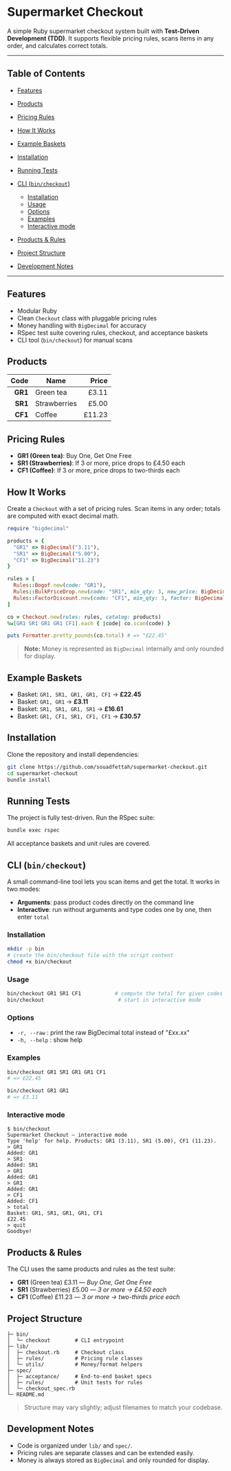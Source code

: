 # Supermarket Checkout

A simple Ruby supermarket checkout system built with **Test-Driven Development (TDD)**. It supports flexible pricing rules, scans items in any order, and calculates correct totals.

---

## Table of Contents

* [Features](#features)
* [Products](#products)
* [Pricing Rules](#pricing-rules)
* [How It Works](#how-it-works)
* [Example Baskets](#example-baskets)
* [Installation](#installation)
* [Running Tests](#running-tests)
* [CLI (`bin/checkout`)](#cli-bincheckout)

  * [Installation](#installation-1)
  * [Usage](#usage)
  * [Options](#options)
  * [Examples](#examples)
  * [Interactive mode](#interactive-mode)
* [Products & Rules](#products--rules)
* [Project Structure](#project-structure)
* [Development Notes](#development-notes)

---

## Features

* Modular Ruby
* Clean `Checkout` class with pluggable pricing rules
* Money handling with `BigDecimal` for accuracy
* RSpec test suite covering rules, checkout, and acceptance baskets
* CLI tool (`bin/checkout`) for manual scans

## Products

|    Code | Name         |  Price |
| ------: | ------------ | -----: |
| **GR1** | Green tea    |  £3.11 |
| **SR1** | Strawberries |  £5.00 |
| **CF1** | Coffee       | £11.23 |

## Pricing Rules

* **GR1 (Green tea)**: Buy One, Get One Free
* **SR1 (Strawberries)**: If 3 or more, price drops to £4.50 each
* **CF1 (Coffee)**: If 3 or more, price drops to two-thirds each

## How It Works

Create a `Checkout` with a set of pricing rules. Scan items in any order; totals are computed with exact decimal math.

```ruby
require "bigdecimal"

products = {
  "GR1" => BigDecimal("3.11"),
  "SR1" => BigDecimal("5.00"),
  "CF1" => BigDecimal("11.23")
}

rules = [
  Rules::Bogof.new(code: "GR1"),
  Rules::BulkPriceDrop.new(code: "SR1", min_qty: 3, new_price: BigDecimal("4.50")),
  Rules::FactorDiscount.new(code: "CF1", min_qty: 3, factor: BigDecimal("2.0")/3)
]

co = Checkout.new(rules: rules, catalog: products)
%w[GR1 SR1 GR1 GR1 CF1].each { |code| co.scan(code) }

puts Formatter.pretty_pounds(co.total) # => "£22.45"
```

> **Note:** Money is represented as `BigDecimal` internally and only rounded for display.

## Example Baskets

* Basket: `GR1, SR1, GR1, GR1, CF1` → **£22.45**
* Basket: `GR1, GR1` → **£3.11**
* Basket: `SR1, SR1, GR1, SR1` → **£16.61**
* Basket: `GR1, CF1, SR1, CF1, CF1` → **£30.57**

## Installation

Clone the repository and install dependencies:

```bash
git clone https://github.com/souadfettah/supermarket-checkout.git
cd supermarket-checkout
bundle install
```

## Running Tests

The project is fully test-driven. Run the RSpec suite:

```bash
bundle exec rspec
```

All acceptance baskets and unit rules are covered.

## CLI (`bin/checkout`)

A small command-line tool lets you scan items and get the total. It works in two modes:

* **Arguments**: pass product codes directly on the command line
* **Interactive**: run without arguments and type codes one by one, then enter `total`

### Installation

```bash
mkdir -p bin
# create the bin/checkout file with the script content
chmod +x bin/checkout
```

### Usage

```bash
bin/checkout GR1 SR1 CF1           # compute the total for given codes
bin/checkout                        # start in interactive mode
```

### Options

* `-r, --raw` : print the raw BigDecimal total instead of "£xx.xx"
* `-h, --help` : show help

### Examples

```bash
bin/checkout GR1 SR1 GR1 GR1 CF1
# => £22.45

bin/checkout GR1 GR1
# => £3.11
```

### Interactive mode

```
$ bin/checkout
Supermarket Checkout — interactive mode
Type 'help' for help. Products: GR1 (3.11), SR1 (5.00), CF1 (11.23).
> GR1
Added: GR1
> SR1
Added: SR1
> GR1
Added: GR1
> GR1
Added: GR1
> CF1
Added: CF1
> total
Basket: GR1, SR1, GR1, GR1, CF1
£22.45
> quit
Goodbye!
```

## Products & Rules

The CLI uses the same products and rules as the test suite:

* **GR1** (Green tea) £3.11 — *Buy One, Get One Free*
* **SR1** (Strawberries) £5.00 — *3 or more → £4.50 each*
* **CF1** (Coffee) £11.23 — *3 or more → two-thirds price each*

## Project Structure

```
├─ bin/
│  └─ checkout        # CLI entrypoint
├─ lib/
│  ├─ checkout.rb     # Checkout class
│  ├─ rules/          # Pricing rule classes
│  └─ utils/          # Money/format helpers
├─ spec/
│  ├─ acceptance/     # End-to-end basket specs
│  ├─ rules/          # Unit tests for rules
│  └─ checkout_spec.rb
└─ README.md
```

> Structure may vary slightly; adjust filenames to match your codebase.

## Development Notes

* Code is organized under `lib/` and `spec/`.
* Pricing rules are separate classes and can be extended easily.
* Money is always stored as `BigDecimal` and only rounded for display.
